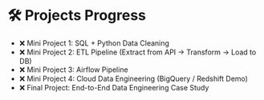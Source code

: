 # 🛠 Projects Progress

- ❌ Mini Project 1: SQL + Python Data Cleaning
- ❌ Mini Project 2: ETL Pipeline (Extract from API → Transform → Load to DB)
- ❌ Mini Project 3: Airflow Pipeline
- ❌ Mini Project 4: Cloud Data Engineering (BigQuery / Redshift Demo)
- ❌ Final Project: End-to-End Data Engineering Case Study
